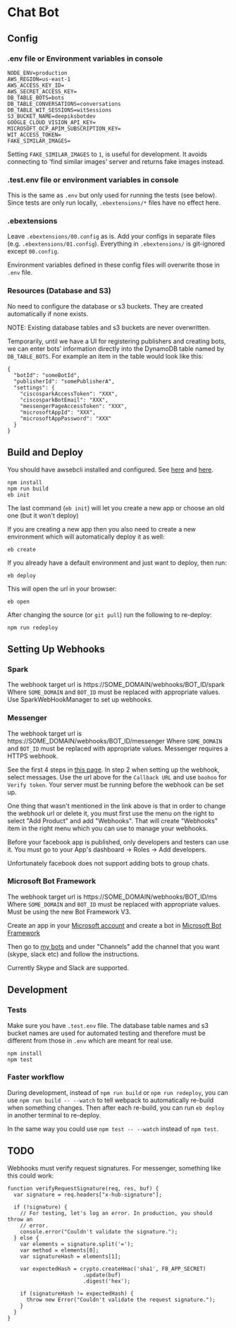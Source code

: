 # Chat Bot
## Config
### .env file or Environment variables in console
```
NODE_ENV=production
AWS_REGION=us-east-1
AWS_ACCESS_KEY_ID=
AWS_SECRET_ACCESS_KEY=
DB_TABLE_BOTS=bots
DB_TABLE_CONVERSATIONS=conversations
DB_TABLE_WIT_SESSIONS=witSessions
S3_BUCKET_NAME=deepiksbotdev
GOOGLE_CLOUD_VISION_API_KEY=
MICROSOFT_OCP_APIM_SUBSCRIPTION_KEY=
WIT_ACCESS_TOKEN=
FAKE_SIMILAR_IMAGES=
```

Setting `FAKE_SIMILAR_IMAGES` to `1`, is useful for development. It avoids connecting to 'find similar images' server and returns fake images instead.

### .test.env file or environment variables in console
This is the same as `.env` but only used for running the tests (see below). Since tests are only run locally, `.ebextensions/*` files have no effect here.

### .ebextensions
Leave `.ebextensions/00.config` as is. Add your configs in separate files (e.g. `.ebextensions/01.config`). Everything in `.ebextensions/` is git-ignored except `00.config`.

Environment variables defined in these config files will overwrite those in `.env` file.

### Resources (Database and S3)
No need to configure the database or s3 buckets. They are created automatically if none exists.

NOTE: Existing database tables and s3 buckets are never overwritten.

Temporarily, until we have a UI for registering publishers and creating bots, we can enter bots' information directly into the DynamoDB table named by `DB_TABLE_BOTS`. For example an item in the table would look like this:
```
{
  "botId": "someBotId",
  "publisherId": "somePublisherA",
  "settings": {
    "ciscosparkAccessToken": "XXX",
    "ciscosparkBotEmail": "XXX",
    "messengerPageAccessToken": "XXX",
    "microsoftAppId": "XXX",
    "microsoftAppPassword": "XXX"
  }
}
```

## Build and Deploy
You should have awsebcli installed and configured. See [here](http://docs.aws.amazon.com/elasticbeanstalk/latest/dg/eb-cli3-install.html) and [here](http://docs.aws.amazon.com/elasticbeanstalk/latest/dg/eb-cli3-configuration.html?shortFooter=true).
```
npm install
npm run build
eb init
```

The last command (`eb init`) will let you create a new app or choose an old one (but it won't deploy)

If you are creating a new app then you also need to create a new environment which will automatically deploy it as well:
```
eb create
```

If you already have a default environment and just want to deploy, then run:
```
eb deploy
```

This will open the url in your browser:
```
eb open
```

After changing the source (or `git pull`) run the following to re-deploy:
```
npm run redeploy
```

## Setting Up Webhooks
### Spark
The webhook target url is https://SOME_DOMAIN/webhooks/BOT_ID/spark
Where `SOME_DOMAIN` and `BOT_ID` must be replaced with appropriate values.
Use SparkWebHookManager to set up webhooks.

### Messenger
The webhook target url is https://SOME_DOMAIN/webhooks/BOT_ID/messenger
Where `SOME_DOMAIN` and `BOT_ID` must be replaced with appropriate values.
Messenger requires a HTTPS webhook.

See the first 4 steps in [this page](https://developers.facebook.com/docs/messenger-platform/quickstart). In step 2 when setting up the webhook, select messages. Use the url above for the `Callback URL` and use `boohoo` for `Verify token`. Your server must be running before the webhook can be set up.

One thing that wasn't mentioned in the link above is that in order to change the webhook url or delete it, you must first use the menu on the right to select "Add Product" and add "Webhooks". That will create "Webhooks" item in the right menu which you can use to manage your webhooks.

Before your facebook app is published, only developers and testers can use it. You must go to your App's dashboard -> Roles -> Add developers.

Unfortunately facebook does not support adding bots to group chats.

### Microsoft Bot Framework
The webhook target url is https://SOME_DOMAIN/webhooks/BOT_ID/ms
Where `SOME_DOMAIN` and `BOT_ID` must be replaced with appropriate values.
Must be using the new Bot Framework V3.

Create an app in your [Microsoft account](https://apps.dev.microsoft.com) and create a bot in [Microsoft Bot Framework](https://dev.botframework.com/bots?id=botframework)

Then go to [my bots](https://dev.botframework.com/bots?id=botframework) and under "Channels" add the channel that you want (skype, slack etc) and follow the instructions.

Currently Skype and Slack are supported.

## Development
### Tests
Make sure you have `.test.env` file. The database table names and s3 bucket names are used for automated testing and therefore must be different from those in `.env` which are meant for real use.

```
npm install
npm test
```

### Faster workflow
During development, instead of `npm run build` or `npm run redeploy`, you can use `npm run build -- --watch` to tell webpack to automatically re-build when something changes. Then after each re-build, you can run `eb deploy` in another terminal to re-deploy.

In the same way you could use `npm test -- --watch` instead of `npm test`.


## TODO
Webhooks must verify request signatures. For messenger, something like this could work:
```
function verifyRequestSignature(req, res, buf) {
  var signature = req.headers["x-hub-signature"];

  if (!signature) {
    // For testing, let's log an error. In production, you should throw an
    // error.
    console.error("Couldn't validate the signature.");
  } else {
    var elements = signature.split('=');
    var method = elements[0];
    var signatureHash = elements[1];

    var expectedHash = crypto.createHmac('sha1', FB_APP_SECRET)
                        .update(buf)
                        .digest('hex');

    if (signatureHash != expectedHash) {
      throw new Error("Couldn't validate the request signature.");
    }
  }
}

```
